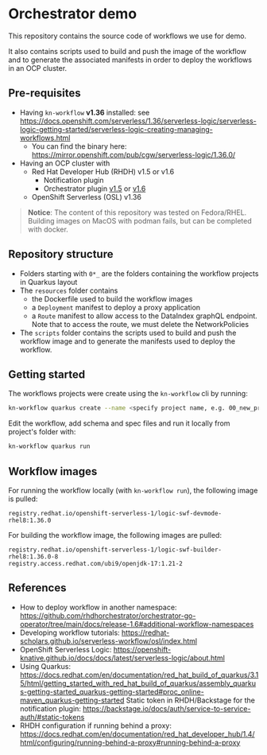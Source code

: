 
# Orchestrator demo
This repository contains the source code of workflows we use for demo.

It also contains scripts used to build and push the image of the workflow and to generate the associated manifests in order to deploy the workflows in an OCP cluster.

## Pre-requisites
* Having `kn-workflow` **v1.36** installed: see https://docs.openshift.com/serverless/1.36/serverless-logic/serverless-logic-getting-started/serverless-logic-creating-managing-workflows.html
  * You can find the binary here: https://mirror.openshift.com/pub/cgw/serverless-logic/1.36.0/
* Having an OCP cluster  with 
  * Red Hat Developer Hub (RHDH) v1.5 or v1.6 
    * Notification plugin 
    * Orchestrator plugin [v1.5](https://www.rhdhorchestrator.io/1.5/docs/) or [v1.6](https://www.rhdhorchestrator.io/1.6/docs/)
  * OpenShift Serverless (OSL) v1.36

> **Notice**: The content of this repository was tested on Fedora/RHEL. Building images on MacOS with podman fails, but can be completed with docker.

## Repository structure
* Folders starting with `0*_` are the folders containing the workflow projects in Quarkus layout
* The `resources` folder contains 
  * the Dockerfile used to build the workflow images 
  * a `Deployment` manifest to deploy a proxy application
  * a `Route` manifest to allow access to the DataIndex graphQL endpoint. Note that to access the route, we must delete the NetworkPolicies
* The `scripts` folder contains the scripts used to build and push the workflow image and to generate the manifests used to deploy the workflow.

## Getting started
The workflows projects were create using the `kn-workflow` cli by running:
```bash
kn-workflow quarkus create --name <specify project name, e.g. 00_new_project>
```

Edit the workflow, add schema and spec files and run it locally from project's folder with:
```bash
kn-workflow quarkus run
```
## Workflow images
For running the workflow locally (with `kn-workflow run`), the following image is pulled:
```
registry.redhat.io/openshift-serverless-1/logic-swf-devmode-rhel8:1.36.0
```

For building the workflow image, the following images are pulled:
```
registry.redhat.io/openshift-serverless-1/logic-swf-builder-rhel8:1.36.0-8
registry.access.redhat.com/ubi9/openjdk-17:1.21-2
```

## References

* How to deploy workflow in another namespace: https://github.com/rhdhorchestrator/orchestrator-go-operator/tree/main/docs/release-1.6#additional-workflow-namespaces
* Developing workflow tutorials: https://redhat-scholars.github.io/serverless-workflow/osl/index.html
* OpenShift Serverless Logic: https://openshift-knative.github.io/docs/docs/latest/serverless-logic/about.html
* Using Quarkus: https://docs.redhat.com/en/documentation/red_hat_build_of_quarkus/3.15/html/getting_started_with_red_hat_build_of_quarkus/assembly_quarkus-getting-started_quarkus-getting-started#proc_online-maven_quarkus-getting-started
Static token in RHDH/Backstage for the notification plugin: https://backstage.io/docs/auth/service-to-service-auth/#static-tokens
* RHDH configuration if running behind a proxy: https://docs.redhat.com/en/documentation/red_hat_developer_hub/1.4/html/configuring/running-behind-a-proxy#running-behind-a-proxy 
